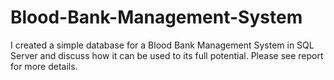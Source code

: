 # Blood-Bank-Management-System
I created a simple database for a Blood Bank Management System in SQL Server and discuss how it can be used to its full potential. Please see report for more details.
